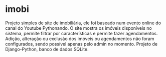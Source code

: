 # imobi
Projeto simples de site de imobiliária, ele foi baseado num evento online do canal do Youtube Pythonando.
O site mostra os imóveis disponíveis no sistema, permite filtrar por características e permite fazer 
agendamentos. Adição, alteração ou exclusão dos imóveis ou agendamentos não foram configurados, sendo 
possível apenas pelo admin no momento. Projeto de Django-Python, banco de dados SQLite.
